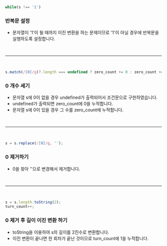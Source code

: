 ```js
while(s !== '1')
```

### 반복문 설정
- 문자열이 '1'이 될 때까지 이진 변환을 하는 문제이므로 '1'이 아닐 경우에 반복문을 실행하도록 설정합니다.

<br />

---

<br />

```js
s.match(/[0]/g)?.length === undefined ? zero_count += 0 : zero_count += s.match(/[0]/g)?.length;
```

### 0 개수 세기
- 문자열 s에 0이 없을 경우 undefined가 출력되어서 조건문으로 구현하였습니다.
- undefined가 출력되면 zero_count에 0을 누적합니다.
- 문자열 s에 0이 있을 경우 그 수를 zero_count에 누적합니다.

<br />

---

<br />

```js
s = s.replace(/[0]/g, '');
```

### 0 제거하기
- 0을 찾아 ''으로 변경해서 제거합니다.

<br />

---

<br />

```js
s = s.length.toString(2);
turn_count++;
```

### 0 제거 후 길이 이진 변환 하기
- toString을 이용하여 s의 길이를 2진수로 변환합니다.
- 이진 변환이 끝나면 한 회차가 끝난 것이므로 turn_count에 1을 누적합니다.